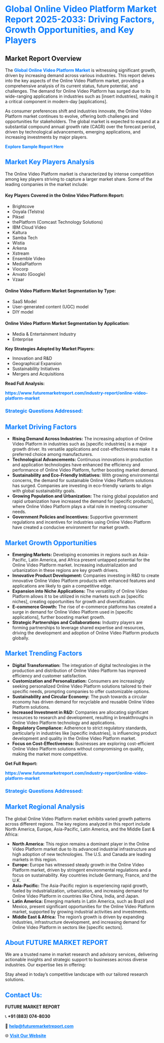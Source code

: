 <h1 style="color: #007BFF;">Global Online Video Platform Market Report 2025-2033: Driving Factors, Growth Opportunities, and Key Players</h1>

<section id="overview">
<h2>Market Report Overview</h2>
<p>The <a href="https://www.futuremarketreport.com/industry-report/online-video-platform-market" style="color: #007BFF; text-decoration: none;"><strong>Global Online Video Platform Market</strong></a> is witnessing significant growth, driven by increasing demand across various industries. This report delves into the key aspects of the Online Video Platform market, providing a comprehensive analysis of its current status, future potential, and challenges. The demand for Online Video Platform has surged due to its wide-ranging applications in industries such as [insert industries], making it a critical component in modern-day [applications].</p>
<p>As consumer preferences shift and industries innovate, the Online Video Platform market continues to evolve, offering both challenges and opportunities for stakeholders. The global market is expected to expand at a substantial compound annual growth rate (CAGR) over the forecast period, driven by technological advancements, emerging applications, and increasing investments by major players.</p>
</section>

<section id="overview">
<p><a href="https://www.futuremarketreport.com/request-sample/reportId=108169" style="color: #007BFF; text-decoration: none;"><strong>Explore Sample Report Here</strong></a></p>
</section>

<section id="key-players">
<h2 style="color: #007BFF;">Market Key Players Analysis</h2>
<p>The Online Video Platform market is characterized by intense competition among key players striving to capture a larger market share. Some of the leading companies in the market include:</p>
<h4>Key Players Covered in the Online Video Platform Report:</h4>
<ul><li>Brightcove</li><li>Ooyala (Telstra)</li><li>Piksel</li><li>thePlatform (Comcast Technology Solutions)</li><li>IBM Cloud Video</li><li>Kaltura</li><li>Samba Tech</li><li>Wistia</li><li>Arkena</li><li>Xstream</li><li>Ensemble Video</li><li>MediaPlatform</li><li>Viocorp</li><li>Anvato (Google)</li><li>Vzaar</li></ul>
<h4>Online Video Platform Market Segmentation by Type:</h4>
<ul><li>SaaS Model</li><li>User-generated content (UGC) model</li><li>DIY model</li></ul>

<h4>Online Video Platform Market Segmentation by Application:</h4>
<ul><li>Media &amp; Entertainment Industry</li><li>Enterprise</li></ul>
<p><strong>Key Strategies Adopted by Market Players:</strong></p>
<ul>
<li>Innovation and R&D</li>
<li>Geographical Expansion</li>
<li>Sustainability Initiatives</li>
<li>Mergers and Acquisitions</li>
</ul>
</section>

<section>
<p><strong>Read Full Analysis: </strong></p><a href="https://www.futuremarketreport.com/industry-report/online-video-platform-market" style="color: #007BFF; text-decoration: none;"><strong>https://www.futuremarketreport.com/industry-report/online-video-platform-market</strong></a>
<h3 style="color: #007BFF;">Strategic Questions Addressed:</h3>
</section>

<section id="driving-factors">
<h2 style="color: #007BFF;">Market Driving Factors</h2>
<ul>
<li><strong>Rising Demand Across Industries:</strong> The increasing adoption of Online Video Platform in industries such as [specific industries] is a major growth driver. Its versatile applications and cost-effectiveness make it a preferred choice among manufacturers.</li>
<li><strong>Technological Advancements:</strong> Continuous innovations in production and application technologies have enhanced the efficiency and performance of Online Video Platform, further boosting market demand.</li>
<li><strong>Sustainability and Eco-Friendly Initiatives:</strong> With growing environmental concerns, the demand for sustainable Online Video Platform solutions has surged. Companies are investing in eco-friendly variants to align with global sustainability goals.</li>
<li><strong>Growing Population and Urbanization:</strong> The rising global population and rapid urbanization have increased the demand for [specific products], where Online Video Platform plays a vital role in meeting consumer needs.</li>
<li><strong>Government Policies and Incentives:</strong> Supportive government regulations and incentives for industries using Online Video Platform have created a conducive environment for market growth.</li>
</ul>
</section>

<section id="growth-opportunities">
<h2 style="color: #007BFF;">Market Growth Opportunities</h2>
<ul>
<li><strong>Emerging Markets:</strong> Developing economies in regions such as Asia-Pacific, Latin America, and Africa present untapped potential for the Online Video Platform market. Increasing industrialization and urbanization in these regions are key growth drivers.</li>
<li><strong>Innovative Product Development:</strong> Companies investing in R&D to create innovative Online Video Platform products with enhanced features and applications are likely to gain a competitive edge.</li>
<li><strong>Expansion into Niche Applications:</strong> The versatility of Online Video Platform allows it to be utilized in niche markets such as [specific niches], creating opportunities for growth and diversification.</li>
<li><strong>E-commerce Growth:</strong> The rise of e-commerce platforms has created a surge in demand for Online Video Platform used in [specific applications], further boosting market growth.</li>
<li><strong>Strategic Partnerships and Collaborations:</strong> Industry players are forming partnerships to leverage shared expertise and resources, driving the development and adoption of Online Video Platform products globally.</li>
</ul>
</section>

<section id="trending-factors">
<h2 style="color: #007BFF;">Market Trending Factors</h2>
<ul>
<li><strong>Digital Transformation:</strong> The integration of digital technologies in the production and distribution of Online Video Platform has improved efficiency and customer satisfaction.</li>
<li><strong>Customization and Personalization:</strong> Consumers are increasingly seeking personalized Online Video Platform solutions tailored to their specific needs, prompting companies to offer customizable options.</li>
<li><strong>Sustainability and Circular Economy:</strong> The push towards a circular economy has driven demand for recyclable and reusable Online Video Platform solutions.</li>
<li><strong>Increased Investment in R&D:</strong> Companies are allocating significant resources to research and development, resulting in breakthroughs in Online Video Platform technology and applications.</li>
<li><strong>Regulatory Compliance:</strong> Adherence to strict regulatory standards, particularly in industries like [specific industries], is influencing product development and quality in the Online Video Platform market.</li>
<li><strong>Focus on Cost-Effectiveness:</strong> Businesses are exploring cost-efficient Online Video Platform solutions without compromising on quality, making the market more competitive.</li>
</ul>
</section>

<section>
<p><strong>Get Full Report: </strong></p><a href="https://www.futuremarketreport.com/industry-report/online-video-platform-market" style="color: #007BFF; text-decoration: none;"><strong>https://www.futuremarketreport.com/industry-report/online-video-platform-market</strong></a>
<h3 style="color: #007BFF;">Strategic Questions Addressed:</h3>
</section>


<section id="regional-analysis">
<h2 style="color: #007BFF;">Market Regional Analysis</h2>
<p>The global Online Video Platform market exhibits varied growth patterns across different regions. The key regions analyzed in this report include North America, Europe, Asia-Pacific, Latin America, and the Middle East & Africa:</p>
<ul>
<li><strong>North America:</strong> This region remains a dominant player in the Online Video Platform market due to its advanced industrial infrastructure and high adoption of new technologies. The U.S. and Canada are leading markets in this region.</li>
<li><strong>Europe:</strong> Europe has witnessed steady growth in the Online Video Platform market, driven by stringent environmental regulations and a focus on sustainability. Key countries include Germany, France, and the U.K.</li>
<li><strong>Asia-Pacific:</strong> The Asia-Pacific region is experiencing rapid growth, fueled by industrialization, urbanization, and increasing demand for Online Video Platform in countries like China, India, and Japan.</li>
<li><strong>Latin America:</strong> Emerging markets in Latin America, such as Brazil and Mexico, present significant opportunities for the Online Video Platform market, supported by growing industrial activities and investments.</li>
<li><strong>Middle East & Africa:</strong> The region’s growth is driven by expanding industries, infrastructure development, and increasing demand for Online Video Platform in sectors like [specific sectors].</li>
</ul>
</section>

<footer>
<h2 style="color: #007BFF;">About FUTURE MARKET REPORT</h2>
<p>We are a trusted name in market research and advisory services, delivering actionable insights and strategic support to businesses across diverse industries. Our expertise lies in offering:</p>

<p>Stay ahead in today’s competitive landscape with our tailored research solutions.</p>

<h2 style="color: #007BFF;">Contact Us:</h2>
<p><strong>FUTURE MARKET REPORT</strong></p>
<p>📞 <strong>+91 (883) 074-8030</strong></p>
<p>📧 <strong><a href="mailto:help@futuremarketreport.com" style="color: #007BFF;">help@futuremarketreport.com</a></strong></p>
<p>🌐 <strong><a href="https://www.futuremarketreport.com/" style="color: #007BFF;">Visit Our Website</a></strong></p>
</footer>